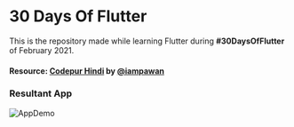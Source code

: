 # 30 Days Of Flutter

This is the repository made while learning Flutter during **#30DaysOfFlutter** of February 2021.
#### Resource: [Codepur Hindi](https://www.youtube.com/playlist?list=PLrjrqTcKCnhTXI2GyPkaQF47inLp6LoIC) by [@iampawan](https://github.com/iampawan)

### Resultant App
![AppDemo](AppDemo.gif)